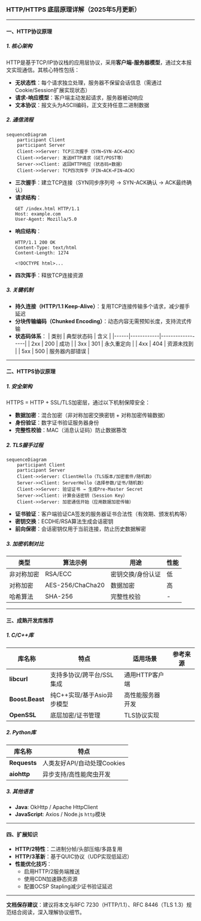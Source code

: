 ### HTTP/HTTPS 底层原理详解（2025年5月更新）

---

#### 一、HTTP协议原理
##### 1. **核心架构**
HTTP是基于TCP/IP协议栈的应用层协议，采用**客户端-服务器模型**，通过文本报文实现通信。其核心特性包括：
- **无状态性**：每个请求独立处理，服务器不保留会话信息（需通过Cookie/Session扩展实现状态）
- **请求-响应模型**：客户端主动发起请求，服务器被动响应
- **文本协议**：报文头为ASCII编码，正文支持任意二进制数据

##### 2. **通信流程**
```mermaid
sequenceDiagram
    participant Client
    participant Server
    Client->>Server: TCP三次握手（SYN→SYN-ACK→ACK）
    Client->>Server: 发送HTTP请求（GET/POST等）
    Server->>Client: 返回HTTP响应（状态码+数据）
    Client->>Server: TCP四次挥手（FIN→ACK→FIN→ACK）
```

- **三次握手**：建立TCP连接（SYN同步序列号 → SYN-ACK确认 → ACK最终确认）
- **请求结构**：
  ```http
  GET /index.html HTTP/1.1
  Host: example.com
  User-Agent: Mozilla/5.0
  ```
- **响应结构**：
  ```http
  HTTP/1.1 200 OK
  Content-Type: text/html
  Content-Length: 1274
  
  <!DOCTYPE html>...
  ```
- **四次挥手**：释放TCP连接资源

##### 3. **关键机制**
- **持久连接（HTTP/1.1 Keep-Alive）**：复用TCP连接传输多个请求，减少握手延迟
- **分块传输编码（Chunked Encoding）**：动态内容无需预知长度，支持流式传输
- **状态码体系**：
  | 类别 | 典型状态码 | 含义             |
  |------|------------|------------------|
  | 2xx  | 200        | 成功             |
  | 3xx  | 301        | 永久重定向       |
  | 4xx  | 404        | 资源未找到       |
  | 5xx  | 500        | 服务器内部错误   | 

---

#### 二、HTTPS协议原理
##### 1. **安全架构**
HTTPS = HTTP + SSL/TLS加密层，通过以下机制保障安全：
- **数据加密**：混合加密（非对称加密交换密钥 + 对称加密传输数据）
- **身份验证**：数字证书验证服务器身份
- **完整性校验**：MAC（消息认证码）防止数据篡改

##### 2. **TLS握手过程**
```mermaid
sequenceDiagram
    participant Client
    participant Server
    Client->>Server: ClientHello（TLS版本/加密套件/随机数）
    Server->>Client: ServerHello（选择参数/证书/随机数）
    Client->>Server: 验证证书 → 生成Pre-Master Secret
    Server->>Client: 计算会话密钥（Session Key）
    Client->>Server: 加密通信开始（应用数据加密传输）
```

- **证书验证**：客户端验证CA签发的服务器证书合法性（有效期、颁发机构等）
- **密钥交换**：ECDHE/RSA算法生成会话密钥
- **前向保密**：会话密钥仅用于当前连接，防止历史数据解密

##### 3. **加密机制对比**
| 类型         | 算法示例       | 用途               | 性能   |
|--------------|----------------|--------------------|--------|
| 非对称加密   | RSA/ECC        | 密钥交换/身份认证  | 低     |
| 对称加密     | AES-256/ChaCha20| 数据加密           | 高     |
| 哈希算法     | SHA-256        | 完整性校验         | -      |

---

#### 三、成熟开发库推荐
##### 1. **C/C++库**
| 库名称       | 特点                          | 适用场景          | 参考来源       |
|--------------|-------------------------------|-------------------|----------------|
| **libcurl**  | 支持多协议/跨平台/SSL集成     | 通用HTTP客户端    |      |
| **Boost.Beast** | 纯C++实现/基于Asio异步模型    | 高性能服务器开发  |        |
| **OpenSSL**  | 底层加密/证书管理              | TLS协议实现       |      |

##### 2. **Python库**
| 库名称       | 特点                          |
|--------------|-------------------------------|
| **Requests** | 人类友好API/自动处理Cookies    |
| **aiohttp** | 异步支持/高性能爬虫开发        |

##### 3. **其他语言**
- **Java**: OkHttp / Apache HttpClient
- **JavaScript**: Axios / Node.js `http`模块

---

#### 四、扩展知识
- **HTTP/2特性**：二进制分帧/头部压缩/多路复用
- **HTTP/3革新**：基于QUIC协议（UDP实现低延迟）
- **性能优化技巧**：
  - 启用HTTP/2服务端推送
  - 使用CDN加速静态资源
  - 配置OCSP Stapling减少证书验证延迟

---

**文档保存建议**：建议将本文与RFC 7230（HTTP/1.1）、RFC 8446（TLS 1.3）规范结合阅读，深入理解协议细节。